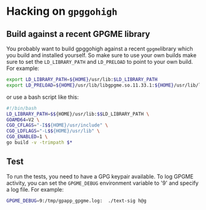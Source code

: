 # Hacking on `gpggohigh`

## Build against a recent GPGME library

You probably want to build gpggohigh against a recent `gpgme`library
which you build and installed yourself.
So make sure to use your own builds make sure to set the `LD_LIBRARY_PATH`
and `LD_PRELOAD` to point to your own build.
For example:

```bash
export LD_LIBRARY_PATH=${HOME}/usr/lib:$LD_LIBRARY_PATH
export LD_PRELOAD=${HOME}/usr/lib/libgpgme.so.11.33.1:${HOME}/usr/lib/libassuan.so.9.0.1
```

or use a bash script like this:

```bash
#!/bin/bash
LD_LIBRARY_PATH=$${HOME}/usr/lib:$$LD_LIBRARY_PATH \
GOAMD64=V2 \
CGO_CFLAGS="-I$${HOME}/usr/include" \
CGO_LDFLAGS="-L$${HOME}/usr/lib" \
CGO_ENABLED=1 \
go build -v -trimpath $*
```

## Test

To run the tests, you need to have a GPG keypair available.
To log GPGME activity, you can set the `GPGME_DEBUG` environment variable to '9'
and specify a log file.
For example:

```bash
GPGME_DEBUG=9:/tmp/gpapp_gpgme.log:  ./text-sig h@g
```
